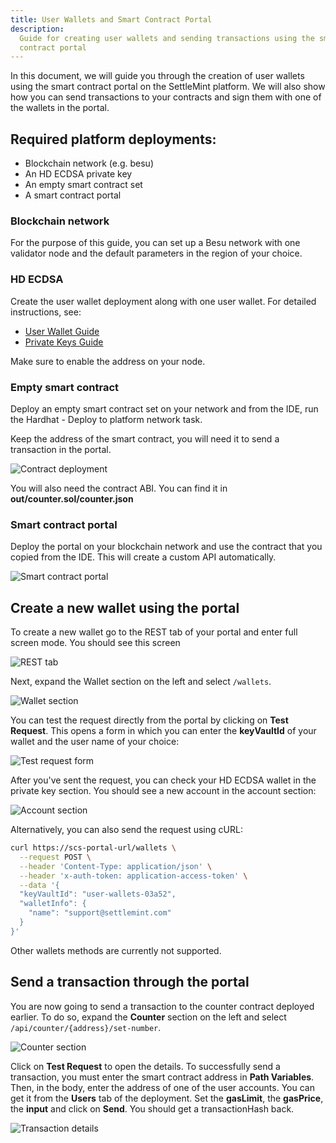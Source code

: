 ```yaml
---
title: User Wallets and Smart Contract Portal
description:
  Guide for creating user wallets and sending transactions using the smart
  contract portal
---
```


In this document, we will guide you through the creation of user wallets using
the smart contract portal on the SettleMint platform. We will also show how you
can send transactions to your contracts and sign them with one of the wallets in
the portal.

## Required platform deployments:

- Blockchain network (e.g. besu)
- An HD ECDSA private key
- An empty smart contract set
- A smart contract portal

### Blockchain network

For the purpose of this guide, you can set up a Besu network with one validator
node and the default parameters in the region of your choice.

### HD ECDSA

Create the user wallet deployment along with one user wallet. For detailed
instructions, see:

- [User Wallet Guide](/building-with-settlemint/user-wallet)
- [Private Keys Guide](/building-with-settlemint/private-keys)

Make sure to enable the address on your node.

### Empty smart contract

Deploy an empty smart contract set on your network and from the IDE, run the
Hardhat - Deploy to platform network task.

Keep the address of the smart contract, you will need it to send a transaction
in the portal.

![Contract deployment](../../img/user-wallet-scp-images/image5.png)

You will also need the contract ABI. You can find it in
**out/counter.sol/counter.json**

### Smart contract portal

Deploy the portal on your blockchain network and use the contract that you
copied from the IDE. This will create a custom API automatically.

![Smart contract portal](../../img/user-wallet-scp-images/image8.png)

## Create a new wallet using the portal

To create a new wallet go to the REST tab of your portal and enter full screen
mode. You should see this screen

![REST tab](../../img/user-wallet-scp-images/image7.png)

Next, expand the Wallet section on the left and select `/wallets`.

![Wallet section](../../img/user-wallet-scp-images/image1.png)

You can test the request directly from the portal by clicking on **Test
Request**. This opens a form in which you can enter the **keyVaultId** of your
wallet and the user name of your choice:

![Test request form](../../img/user-wallet-scp-images/image2.png)

After you've sent the request, you can check your HD ECDSA wallet in the private
key section. You should see a new account in the account section:

![Account section](../../img/user-wallet-scp-images/image6.png)

Alternatively, you can also send the request using cURL:

```bash
curl https://scs-portal-url/wallets \
  --request POST \
  --header 'Content-Type: application/json' \
  --header 'x-auth-token: application-access-token' \
  --data '{
  "keyVaultId": "user-wallets-03a52",
  "walletInfo": {
    "name": "support@settlemint.com"
  }
}'
```

Other wallets methods are currently not supported.

## Send a transaction through the portal

You are now going to send a transaction to the counter contract deployed
earlier. To do so, expand the **Counter** section on the left and select
`/api/counter/{address}/set-number`.

![Counter section](../../img/user-wallet-scp-images/image4.png)

Click on **Test Request** to open the details. To successfully send a
transaction, you must enter the smart contract address in **Path Variables**.
Then, in the body, enter the address of one of the user accounts. You can get it
from the **Users** tab of the deployment. Set the **gasLimit**, the
**gasPrice**, the **input** and click on **Send**. You should get a
transactionHash back.

![Transaction details](../../img/user-wallet-scp-images/image3.png)
